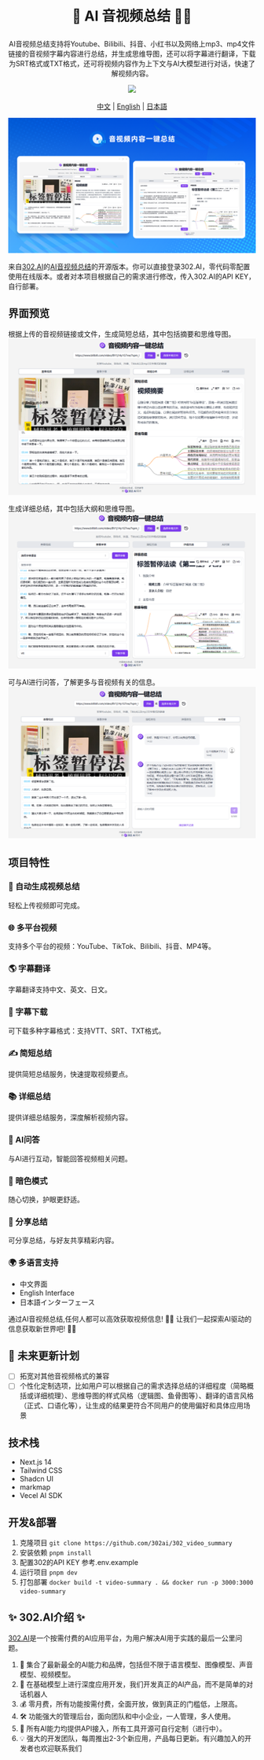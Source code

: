 # <p align="center">🎥 AI 音视频总结 🚀✨</p>

<p align="center">AI音视频总结支持将Youtube、Bilibili、抖音、小红书以及网络上mp3、mp4文件链接的音视频字幕内容进行总结，并生成思维导图，还可以将字幕进行翻译，下载为SRT格式或TXT格式，还可将视频内容作为上下文与AI大模型进行对话，快速了解视频内容。</p>

<p align="center"><a href="https://302.ai/tools/word/" target="blank"><img src="https://file.302ai.cn/gpt/imgs/github/302_badge.png" /></a></p >

<p align="center"><a href="README zh.md">中文</a> | <a href="README.md">English</a> | <a href="README_ja.md">日本語</a></p>

![界面预览](docs/音视频总结.png)     

来自[302.AI](https://302.ai)的[AI音视频总结](https://302.ai/tools/videosum/)的开源版本。你可以直接登录302.AI，零代码零配置使用在线版本。或者对本项目根据自己的需求进行修改，传入302.AI的API KEY，自行部署。


## 界面预览
根据上传的音视频链接或文件，生成简短总结，其中包括摘要和思维导图。
![界面预览](docs/音视频总结1.png)     

生成详细总结，其中包括大纲和思维导图。
![界面预览](docs/音视频总结2.png)     

可与AI进行问答，了解更多与音视频有关的信息。
![界面预览](docs/音视频总结3.png)

## 项目特性
### 🎥 自动生成视频总结
  轻松上传视频即可完成。
### 🌐 多平台视频
  支持多个平台的视频：YouTube、TikTok、Bilibili、抖音、MP4等。
### 🌎 字幕翻译
  字幕翻译支持中文、英文、日文。
### 📄 字幕下载
  可下载多种字幕格式：支持VTT、SRT、TXT格式。
### ✍️ 简短总结
  提供简短总结服务，快速提取视频要点。
### 📚 详细总结
  提供详细总结服务，深度解析视频内容。
### 🤖 AI问答
  与AI进行互动，智能回答视频相关问题。
### 🌙 暗色模式
  随心切换，护眼更舒适。
### 🔗 分享总结
  可分享总结，与好友共享精彩内容。
### 🌍 多语言支持
  - 中文界面
  - English Interface
  - 日本語インターフェース

通过AI音视频总结,任何人都可以高效获取视频信息! 🎉🎥 让我们一起探索AI驱动的信息获取新世界吧! 🌟🚀

## 🚩 未来更新计划
- [ ] 拓宽对其他音视频格式的兼容
- [ ] 个性化定制选项，比如用户可以根据自己的需求选择总结的详细程度（简略概括或详细梳理）、思维导图的样式风格（逻辑图、鱼骨图等）、翻译的语言风格（正式、口语化等），让生成的结果更符合不同用户的使用偏好和具体应用场景
  
## 技术栈
- Next.js 14
- Tailwind CSS
- Shadcn UI
- markmap
- Vecel AI SDK

## 开发&部署
1. 克隆项目 `git clone https://github.com/302ai/302_video_summary`
2. 安装依赖 `pnpm install`
3. 配置302的API KEY 参考.env.example
4. 运行项目 `pnpm dev`
5. 打包部署 `docker build -t video-summary . && docker run -p 3000:3000 video-summary`


## ✨ 302.AI介绍 ✨
[302.AI](https://302.ai)是一个按需付费的AI应用平台，为用户解决AI用于实践的最后一公里问题。
1. 🧠 集合了最新最全的AI能力和品牌，包括但不限于语言模型、图像模型、声音模型、视频模型。
2. 🚀 在基础模型上进行深度应用开发，我们开发真正的AI产品，而不是简单的对话机器人
3. 💰 零月费，所有功能按需付费，全面开放，做到真正的门槛低，上限高。
4. 🛠 功能强大的管理后台，面向团队和中小企业，一人管理，多人使用。
5. 🔗 所有AI能力均提供API接入，所有工具开源可自行定制（进行中）。
6. 💡 强大的开发团队，每周推出2-3个新应用，产品每日更新。有兴趣加入的开发者也欢迎联系我们
